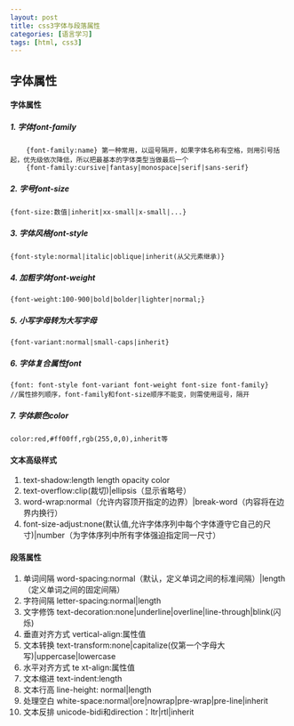 ```yaml
---
layout: post
title: css3字体与段落属性
categories: [语言学习]
tags: [html, css3]
---
```

## 字体属性

#### 字体属性

##### 1. 字体font-family
	
	
```
	{font-family:name} 第一种常用，以逗号隔开，如果字体名称有空格，则用引号括起，优先级依次降低，所以把最基本的字体类型当做最后一个
	{font-family:cursive|fantasy|monospace|serif|sans-serif}
```

##### 2. 字号font-size
	
```	
{font-size:数值|inherit|xx-small|x-small|...}
```

##### 3. 字体风格font-style
	
```
{font-style:normal|italic|oblique|inherit(从父元素继承)}
```

##### 4. 加粗字体font-weight
	
```
{font-weight:100-900|bold|bolder|lighter|normal;}
```

##### 5. 小写字母转为大写字母
	
```
{font-variant:normal|small-caps|inherit}
```

##### 6. 字体复合属性font
	
```
{font: font-style font-variant font-weight font-size font-family}
//属性排列顺序，font-family和font-size顺序不能变，则需使用逗号，隔开
```

##### 7. 字体颜色color
	
```
color:red,#ff00ff,rgb(255,0,0),inherit等
```

#### 文本高级样式

1. text-shadow:length length opacity color
2. text-overflow:clip(裁切)|ellipsis（显示省略号）
3. word-wrap:normal（允许内容顶开指定的边界）|break-word（内容将在边界内换行）
4. font-size-adjust:none(默认值,允许字体序列中每个字体遵守它自己的尺寸)|number（为字体序列中所有字体强迫指定同一尺寸）

#### 段落属性

1. 单词间隔 word-spacing:normal（默认，定义单词之间的标准间隔）|length（定义单词之间的固定间隔）
2. 字符间隔 letter-spacing:normal|length
3. 文字修饰 text-decoration:none|underline|overline|line-through|blink(闪烁)
4. 垂直对齐方式 vertical-align:属性值
5. 文本转换 text-transform:none|capitalize(仅第一个字母大写)|uppercase|lowercase
6. 水平对齐方式 te xt-align:属性值
7. 文本缩进 text-indent:length
8. 文本行高 line-height: normal|length
9. 处理空白 white-space:normal|ore|nowrap|pre-wrap|pre-line|inherit
10. 文本反排 unicode-bidi和direction：ltr|rtl|inherit